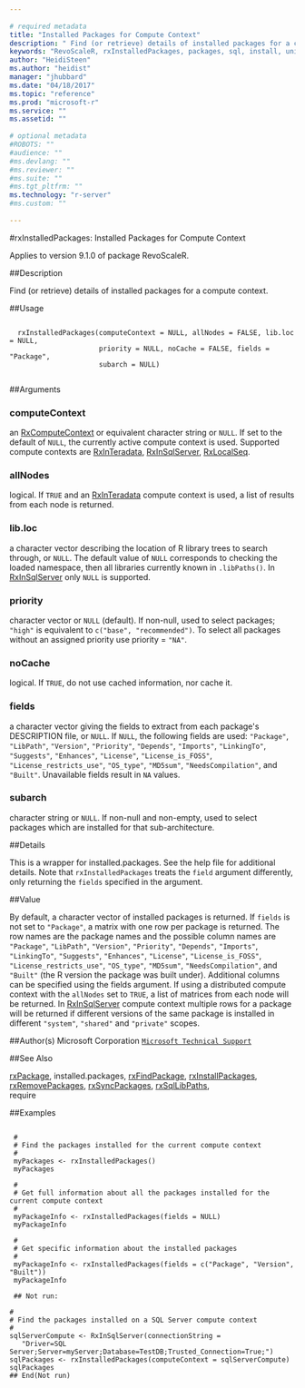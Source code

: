 ```yaml
--- 
 
# required metadata 
title: "Installed Packages for Compute Context" 
description: " Find (or retrieve) details of installed packages for a compute context. " 
keywords: "RevoScaleR, rxInstalledPackages, packages, sql, install, uninstall, remove, use" 
author: "HeidiSteen"
ms.author: "heidist" 
manager: "jhubbard" 
ms.date: "04/18/2017" 
ms.topic: "reference" 
ms.prod: "microsoft-r" 
ms.service: "" 
ms.assetid: "" 
 
# optional metadata 
#ROBOTS: "" 
#audience: "" 
#ms.devlang: "" 
#ms.reviewer: "" 
#ms.suite: "" 
#ms.tgt_pltfrm: "" 
ms.technology: "r-server" 
#ms.custom: "" 
 
--- 
```

 
 
 #rxInstalledPackages: Installed Packages for Compute Context

 Applies to version 9.1.0 of package RevoScaleR.
 
 ##Description
 
Find (or retrieve) details of installed packages for a compute context.
 
 
 ##Usage

```   
  
  rxInstalledPackages(computeContext = NULL, allNodes = FALSE, lib.loc = NULL,
                      priority = NULL, noCache = FALSE, fields = "Package",
                      subarch = NULL)
 
```
 
 ##Arguments

   
  
    
 ### computeContext
 an [RxComputeContext](rxcomputecontext.md) or equivalent character string or `NULL`.   If set to the default of `NULL`, the currently active compute context is used. Supported compute contexts are [RxInTeradata](rxinteradata.md), [RxInSqlServer](rxinsqlserver.md), [RxLocalSeq](rxlocalseq.md). 
  
  
    
 ### allNodes
 logical. If `TRUE` and an [RxInTeradata](rxinteradata.md) compute context is used, a list of results from each node is returned. 
   
   
    
 ### lib.loc
 a character vector describing the location of R library  trees to search through, or `NULL`.  The default value of `NULL` corresponds to checking the loaded namespace,  then all libraries currently known in  `.libPaths()`. In [RxInSqlServer](rxinsqlserver.md) only `NULL` is supported. 
  
   
    
 ### priority
 character vector or `NULL` (default). If non-null, used to select packages;  `"high"` is equivalent to `c("base", "recommended")`.  To select all packages without an assigned priority use priority = `"NA"`. 
  
   
    
 ### noCache
 logical.  If `TRUE`, do not use cached information, nor cache it. 
  
   
    
 ### fields
 a character vector giving the fields to extract from each package's DESCRIPTION file,  or `NULL`. If `NULL`, the following fields are used: `"Package"`, `"LibPath"`, `"Version"`, `"Priority"`, `"Depends"`,  `"Imports"`, `"LinkingTo"`, `"Suggests"`, `"Enhances"`,  `"License"`, `"License_is_FOSS"`, `"License_restricts_use"`,  `"OS_type"`, `"MD5sum"`, `"NeedsCompilation"`, and `"Built"`. Unavailable fields result in `NA` values. 
  
   
    
 ### subarch
 character string or `NULL`. If non-null and non-empty, used to select packages  which are installed for that sub-architecture.  
  
  
 
 
 ##Details
 
This is a wrapper for installed.packages. See the help file for additional details.
Note that `rxInstalledPackages` treats the `field` argument differently, only
returning the `fields` specified in the argument.
 
 
 
 ##Value
 
By default, a character vector of installed packages is returned.  If `fields` is not
set to `"Package"`, a matrix with one row per package is returned. 
The row names are the package names and the possible
column names are `"Package"`, `"LibPath"`, `"Version"`, `"Priority"`, `"Depends"`, 
`"Imports"`, `"LinkingTo"`, `"Suggests"`, `"Enhances"`, 
`"License"`, `"License_is_FOSS"`, `"License_restricts_use"`, 
`"OS_type"`, `"MD5sum"`, `"NeedsCompilation"`,
and `"Built"` (the R version the package was built under). 
Additional columns can be specified using the fields argument. 
If using a distributed compute context with the `allNodes` set to `TRUE`,
a list of matrices from each node will be returned.
In [RxInSqlServer](rxinsqlserver.md) compute context multiple rows for a package will be returned if different versions of the
same package is installed in different `"system"`, `"shared"` and `"private"` scopes.
 
 
 ##Author(s)
 Microsoft Corporation [`Microsoft Technical Support`](https://go.microsoft.com/fwlink/?LinkID=698556&clcid=0x409)
 
 
 ##See Also
 
[rxPackage](rxpackage.md),
installed.packages,
[rxFindPackage](rxfindpackage.md),
[rxInstallPackages](rxinstallpackages.md),   
[rxRemovePackages](rxremovepackages.md),
[rxSyncPackages](rxsyncpackages.md),
[rxSqlLibPaths](rxsqllibpaths.md),   
require
   
 ##Examples

 ```
   
  #
  # Find the packages installed for the current compute context
  #
  myPackages <- rxInstalledPackages()
  myPackages
  
  #
  # Get full information about all the packages installed for the current compute context
  #
  myPackageInfo <- rxInstalledPackages(fields = NULL)
  myPackageInfo
  
  #
  # Get specific information about the installed packages
  #
  myPackageInfo <- rxInstalledPackages(fields = c("Package", "Version", "Built"))
  myPackageInfo
  
  ## Not run:
 
#
# Find the packages installed on a SQL Server compute context
#
sqlServerCompute <- RxInSqlServer(connectionString = 
    "Driver=SQL Server;Server=myServer;Database=TestDB;Trusted_Connection=True;")
sqlPackages <- rxInstalledPackages(computeContext = sqlServerCompute)
sqlPackages
 ## End(Not run) 
  
 
```
     
 
 
 
 
 
 
 
